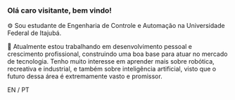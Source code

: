   ### Olá caro visitante, bem vindo!

⚙ Sou estudante de Engenharia de Controle e Automação na Universidade Federal de Itajubá. 

🤖 Atualmente estou trabalhando em desenvolvimento pessoal e crescimento profissional, construindo uma boa base para atuar no mercado de tecnologia. Tenho muito interesse em aprender mais sobre robótica, recreativa e industrial, e também sobre inteligência artificial, visto que o futuro dessa área é extremamente vasto e promissor.

EN / PT

<!--
**Monteeiro/Monteeiro** is a ✨ _special_ ✨ repository because its `README.md` (this file) appears on your GitHub profile.

Here are some ideas to get you started:

- 🔭 I’m currently working on ...
- 🌱 I’m currently learning ...
- 👯 I’m looking to collaborate on ...
- 🤔 I’m looking for help with ...
- 💬 Ask me about ...
- 📫 How to reach me: ...
- 😄 Pronouns: ...
- ⚡ Fun fact: ...
-->
